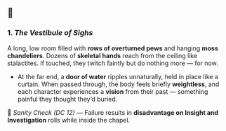 ## 📍 

### 1. _The Vestibule of Sighs_

A long, low room filled with **rows of overturned pews** and hanging **moss chandeliers**. Dozens of **skeletal hands** reach from the ceiling like stalactites. If touched, they twitch faintly but do nothing more — for now.

- At the far end, a **door of water** ripples unnaturally, held in place like a curtain. When passed through, the body feels briefly **weightless**, and each character experiences a **vision** from their past — something painful they thought they’d buried.
    

🎲 _Sanity Check (DC 12)_ — Failure results in **disadvantage on Insight and Investigation** rolls while inside the chapel.
